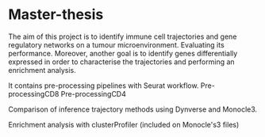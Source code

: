 # Master-thesis
The aim of this project is to identify immune cell trajectories and gene regulatory networks on a tumour microenvironment. Evaluating its performance. 
Moreover, another goal is to identify genes differentially expressed in order to characterise the trajectories and performing an enrichment analysis.

It contains pre-processing pipelines with Seurat workflow. 
Pre-processingCD8
Pre-processingCD4

Comparison of inference trajectory methods using Dynverse and Monocle3. 


Enrichment analysis with clusterProfiler (included on Monocle's3 files)
